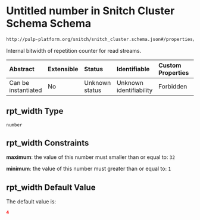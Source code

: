 # Untitled number in Snitch Cluster Schema Schema

```txt
http://pulp-platform.org/snitch/snitch_cluster.schema.json#/properties/hives/items/properties/cores/items/properties/ssrs/items/properties/rpt_width
```

Internal bitwidth of repetition counter for read streams.

| Abstract            | Extensible | Status         | Identifiable            | Custom Properties | Additional Properties | Access Restrictions | Defined In                                                                       |
| :------------------ | :--------- | :------------- | :---------------------- | :---------------- | :-------------------- | :------------------ | :------------------------------------------------------------------------------- |
| Can be instantiated | No         | Unknown status | Unknown identifiability | Forbidden         | Allowed               | none                | [snitch_cluster.schema.json*](snitch_cluster.schema.json "open original schema") |

## rpt_width Type

`number`

## rpt_width Constraints

**maximum**: the value of this number must smaller than or equal to: `32`

**minimum**: the value of this number must greater than or equal to: `1`

## rpt_width Default Value

The default value is:

```json
4
```
